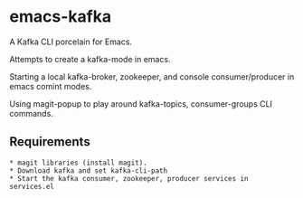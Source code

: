 # emacs-kafka
A Kafka CLI porcelain for Emacs.

Attempts to create a kafka-mode in emacs. 

Starting a local kafka-broker, zookeeper, and console consumer/producer in emacs comint modes. 

Using magit-popup to play around kafka-topics, consumer-groups CLI commands. 



## Requirements
	* magit libraries (install magit).
	* Download kafka and set kafka-cli-path
	* Start the kafka consumer, zookeeper, producer services in services.el

